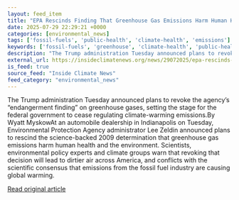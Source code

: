 ```yaml
---
layout: feed_item
title: "EPA Rescinds Finding That Greenhouse Gas Emissions Harm Human Health, Hobbling U.S. Climate Action"
date: 2025-07-29 22:29:21 +0000
categories: [environmental_news]
tags: ['fossil-fuels', 'public-health', 'climate-health', 'emissions']
keywords: ['fossil-fuels', 'greenhouse', 'climate-health', 'public-health', 'emissions', 'finding', 'rescinds']
description: "The Trump administration Tuesday announced plans to revoke the agency’s “endangerment finding” on greenhouse gases, setting the stage for the federal governm..."
external_url: https://insideclimatenews.org/news/29072025/epa-rescinds-endangerment-finding-greenhouse-gas-emissions/
is_feed: true
source_feed: "Inside Climate News"
feed_category: "environmental_news"
---
```


The Trump administration Tuesday announced plans to revoke the agency’s “endangerment finding” on greenhouse gases, setting the stage for the federal government to cease regulating climate-warming emissions.By Wyatt MyskowAt an automobile dealership in Indianapolis on Tuesday, Environmental Protection Agency administrator Lee Zeldin announced plans to rescind the science-backed 2009 determination that greenhouse gas emissions harm human health and the environment. Scientists, environmental policy experts and climate groups warn that revoking that decision will lead to dirtier air across America, and conflicts with the scientific consensus that emissions from the fossil fuel industry are causing global warming.&nbsp;

[Read original article](https://insideclimatenews.org/news/29072025/epa-rescinds-endangerment-finding-greenhouse-gas-emissions/)
